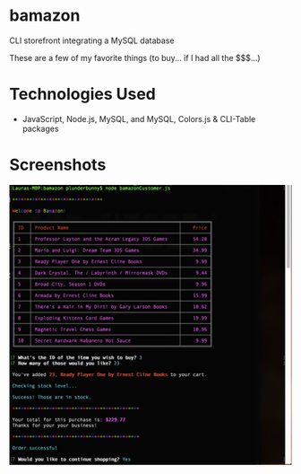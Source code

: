 # bamazon
CLI storefront integrating a MySQL database

These are a few of my favorite things (to buy... if I had all the $$$...)

# Technologies Used
* JavaScript, Node.js, MySQL, and MySQL, Colors.js & CLI-Table packages

# Screenshots
<!-- ![Img](/screenshots/order1.png?raw=true) -->
![Img](/screenshots/order1.png?=100x)